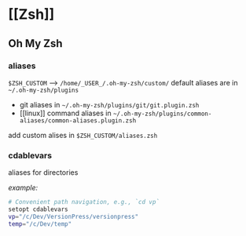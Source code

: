 # [[Zsh]]

## Oh My Zsh

### aliases

`$ZSH_CUSTOM` --> `/home/_USER_/.oh-my-zsh/custom/`
default aliases are in `~/.oh-my-zsh/plugins`

- git aliases in `~/.oh-my-zsh/plugins/git/git.plugin.zsh`
- [[linux]] command aliases in `~/.oh-my-zsh/plugins/common-aliases/common-aliases.plugin.zsh`

add custom alises in `$ZSH_CUSTOM/aliases.zsh`

### cdablevars

aliases for directories

_example:_

```bash
# Convenient path navigation, e.g., `cd vp`
setopt cdablevars
vp="/c/Dev/VersionPress/versionpress"
temp="/c/Dev/temp"
```
